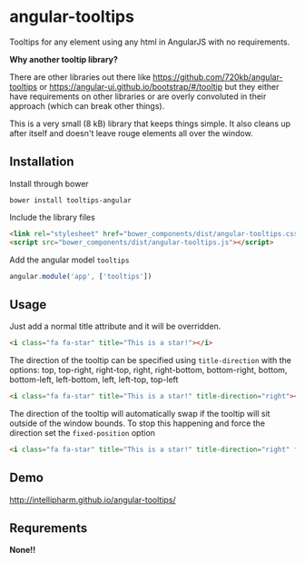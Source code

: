 # angular-tooltips

Tooltips for any element using any html in AngularJS with no requirements.

**Why another tooltip library?**

There are other libraries out there like https://github.com/720kb/angular-tooltips or https://angular-ui.github.io/bootstrap/#/tooltip
but they either have requirements on other libraries or are overly convoluted in their approach (which can break other things).

This is a very small (8 kB) library that keeps things simple. It also cleans up after itself and doesn't leave rouge elements all over the window.

## Installation

Install through bower

```
bower install tooltips-angular
```

Include the library files

```html
<link rel="stylesheet" href="bower_components/dist/angular-tooltips.css" />
<script src="bower_components/dist/angular-tooltips.js"></script>
```

Add the angular model ```tooltips```

```js
angular.module('app', ['tooltips'])
```

## Usage

Just add a normal title attribute and it will be overridden.

```html
<i class="fa fa-star" title="This is a star!"></i>
```

The direction of the tooltip can be specified using ```title-direction``` with the options: top, top-right, right-top, right, right-bottom, bottom-right, bottom, bottom-left, left-bottom, left, left-top, top-left

```html
<i class="fa fa-star" title="This is a star!" title-direction="right"></i>
```

The direction of the tooltip will automatically swap if the tooltip will sit outside of the window bounds.
To stop this happening and force the direction set the ```fixed-position``` option

```html
<i class="fa fa-star" title="This is a star!" title-direction="right" fixed-position="true"></i>
```

## Demo

http://intellipharm.github.io/angular-tooltips/

## Requrements

**None!!**
